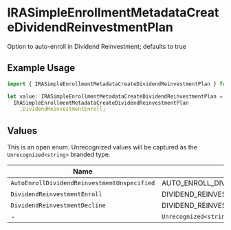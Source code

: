 # IRASimpleEnrollmentMetadataCreateDividendReinvestmentPlan

Option to auto-enroll in Dividend Reinvestment; defaults to true

## Example Usage

```typescript
import { IRASimpleEnrollmentMetadataCreateDividendReinvestmentPlan } from "@apexfintechsolutions/ascend-sdk/models/components";

let value: IRASimpleEnrollmentMetadataCreateDividendReinvestmentPlan =
  IRASimpleEnrollmentMetadataCreateDividendReinvestmentPlan
    .DividendReinvestmentEnroll;
```

## Values

This is an open enum. Unrecognized values will be captured as the `Unrecognized<string>` branded type.

| Name                                          | Value                                         |
| --------------------------------------------- | --------------------------------------------- |
| `AutoEnrollDividendReinvestmentUnspecified`   | AUTO_ENROLL_DIVIDEND_REINVESTMENT_UNSPECIFIED |
| `DividendReinvestmentEnroll`                  | DIVIDEND_REINVESTMENT_ENROLL                  |
| `DividendReinvestmentDecline`                 | DIVIDEND_REINVESTMENT_DECLINE                 |
| -                                             | `Unrecognized<string>`                        |